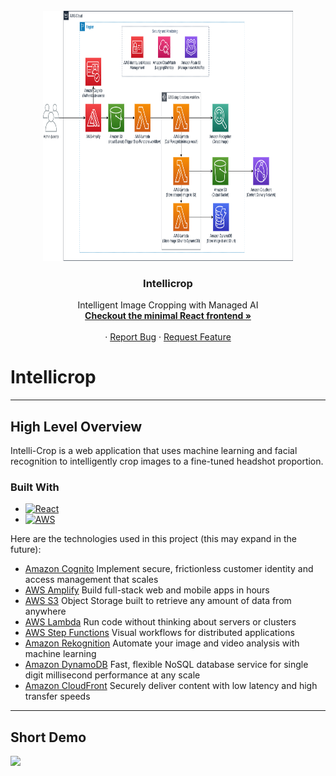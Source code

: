 <!-- PROJECT LOGO -->
<br />
<div align="center">
  <a href="https://github.com/walimorris/intelli-crop">
    <img src="smart-cropper-arch-v1-Page-1.drawio.png" alt="Logo" width="400" height="400">
  </a>

<h3 align="center">Intellicrop</h3>

  <p align="center">
    Intelligent Image Cropping with Managed AI
    <br />
    <a href="https://github.com/walimorris/intelli-crop-frontend"><strong>Checkout the minimal React frontend »</strong></a>
    <br />
    <br />
    ·
    <a href="https://github.com/walimorris/intelli-crop/issues">Report Bug</a>
    ·
    <a href="https://github.com/walimorris/intelli-crop/issues">Request Feature</a>
  </p>
</div>

# Intellicrop
***
## High Level Overview
Intelli-Crop is a web application that uses machine learning and facial recognition to intelligently 
crop images to a fine-tuned headshot proportion. 

### Built With
* [![React][React.js]][React-url]
* [![AWS][AWS.com]][AWS-url]

Here are the technologies used in this project (this may expand in the future): 
* [Amazon Cognito](https://aws.amazon.com/cognito/) Implement secure, frictionless customer identity and access
management that scales
* [AWS Amplify](https://aws.amazon.com/amplify/) Build full-stack web and mobile apps in hours
* [AWS S3](https://aws.amazon.com/s3/) Object Storage built to retrieve any amount of data from anywhere
* [AWS Lambda](https://aws.amazon.com/lambda/) Run code without thinking about servers or clusters
* [AWS Step Functions](https://aws.amazon.com/step-functions/) Visual workflows for distributed applications
* [Amazon Rekognition](https://aws.amazon.com/rekognition/) Automate your image and video analysis with machine learning
* [Amazon DynamoDB](https://aws.amazon.com/dynamodb/) Fast, flexible NoSQL database service for single digit millisecond
performance at any scale
* [Amazon CloudFront](https://aws.amazon.com/cloudfront/) Securely deliver content with low latency and high transfer speeds
***

## Short Demo

[![](http://img.youtube.com/vi/nX_inqaAzOI/0.jpg)](https://user-images.githubusercontent.com/48896622/213061535-31ec23de-4dc9-486b-b320-f9eefb6a6a8f.webm)

<!-- MARKDOWN LINKS & IMAGES -->
<!-- https://www.markdownguide.org/basic-syntax/#reference-style-links -->
[license-shield]: https://img.shields.io/github/license/github_username/repo_name.svg?style=for-the-badge
[license-url]: https://github.com/github_username/repo_name/blob/master/LICENSE.txt
[linkedin-shield]: https://img.shields.io/badge/-LinkedIn-black.svg?style=for-the-badge&logo=linkedin&colorB=555
[linkedin-url]: https://www.linkedin.com/in/wali-m/
[product-screenshot]: images/screenshot.png
[React.js]: https://img.shields.io/badge/React-20232A?style=for-the-badge&logo=react&logoColor=61DAFB
[React-url]: https://reactjs.org/
[Springboot.com]: https://img.shields.io/badge/Springboot-4B6F44?style=for-the-badge&logo=springboot&logoColor=white
[Springboot-url]: https://spring.io
[AWS.com]: https://img.shields.io/badge/AWS-FF9900?style=for-the-badge&logo=amazon&logoColor=000000
[AWS-url]: https://aws.amazon.com/
